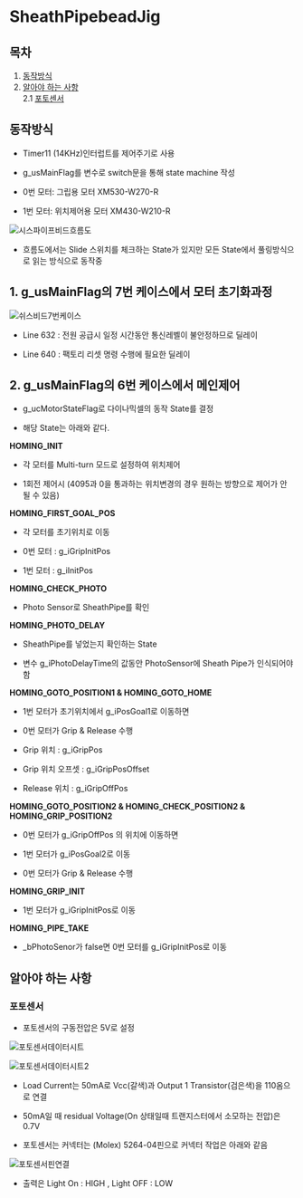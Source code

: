 # SheathPipebeadJig

## 목차
1. [동작방식](#동작방식)
2. [알아야 하는 사항](#알아야-하는-사항)  
   2.1 [포토센서](#포토센서)

## 동작방식

- Timer11 (14KHz)인터럽트를 제어주기로 사용

- g_usMainFlag를 변수로 switch문을 통해 state machine 작성

- 0번 모터: 그립용 모터 XM530-W270-R   

- 1번 모터: 위치제어용 모터 XM430-W210-R

![시스파이프비드흐름도](/uploads/c1421d8a1f2d21b666d4b11aef09d924/시스파이프비드흐름도.jpg)

- 흐름도에서는 Slide 스위치를 체크하는 State가 있지만 모든 State에서 풀링방식으로 읽는 방식으로 동작중

## 1. g_usMainFlag의 7번 케이스에서 모터 초기화과정

![쉬스비드7번케이스](/uploads/5100b2eff70fba868b038ed75df858aa/쉬스비드7번케이스.jpg)

- Line 632 : 전원 공급시 일정 시간동안 통신레벨이 불안정하므로 딜레이

- Line 640 : 팩토리 리셋 명령 수행에 필요한 딜레이

## 2. g_usMainFlag의 6번 케이스에서 메인제어 

- g_ucMotorStateFlag로 다이나믹셀의 동작 State를 결정

- 해당 State는 아래와 같다.

**HOMING_INIT**

- 각 모터를 Multi-turn 모드로 설정하여 위치제어

- 1회전 제어시 (4095과 0을 통과하는 위치변경의 경우 원하는 방향으로 제어가 안될 수 있음)

**HOMING_FIRST_GOAL_POS**

- 각 모터를 초기위치로 이동

- 0번 모터 : g_iGripInitPos

- 1번 모터 : g_iInitPos
 
**HOMING_CHECK_PHOTO**

- Photo Sensor로 SheathPipe를 확인

**HOMING_PHOTO_DELAY**

- SheathPipe를 넣었는지 확인하는 State

- 변수 g_iPhotoDelayTime의 값동안 PhotoSensor에 Sheath Pipe가 인식되어야 함

**HOMING_GOTO_POSITION1 & HOMING_GOTO_HOME**

- 1번 모터가 초기위치에서 g_iPosGoal1로 이동하면

- 0번 모터가 Grip & Release 수행

- Grip 위치 : g_iGripPos

- Grip 위치 오프셋 : g_iGripPosOffset

- Release 위치 : g_iGripOffPos

**HOMING_GOTO_POSITION2 & HOMING_CHECK_POSITION2 & HOMING_GRIP_POSITION2**

- 0번 모터가 g_iGripOffPos 의 위치에 이동하면 

- 1번 모터가 g_iPosGoal2로 이동

- 0번 모터가 Grip & Release 수행

**HOMING_GRIP_INIT**

- 1번 모터가 g_iGripInitPos로 이동

**HOMING_PIPE_TAKE**

- _bPhotoSenor가 false면 0번 모터를 g_iGripInitPos로 이동

## 알아야 하는 사항

### 포토센서

- 포토센서의 구동전압은 5V로 설정

![포토센서데이터시트](/uploads/8a2bf40e23c5360e8f096aa65f5af739/포토센서데이터시트.png)

![포토센서데이터시트2](/uploads/aa45fa169fcd8781e23ef89972f3e4c0/포토센서데이터시트2.png)

- Load Current는 50mA로 Vcc(갈색)과 Output 1 Transistor(검은색)을 110옴으로 연결

- 50mA일 때 residual Voltage(On 상태일때 트랜지스터에서 소모하는 전압)은 0.7V

- 포토센서는 커넥터는 (Molex) 5264-04핀으로 커넥터 작업은 아래와 같음

![포토센서핀연결](/uploads/b62bbbb94e643aebbe6b668ec08d9bd7/포토센서핀연결.jpg)

- 출력은 Light On : HIGH , Light OFF : LOW

